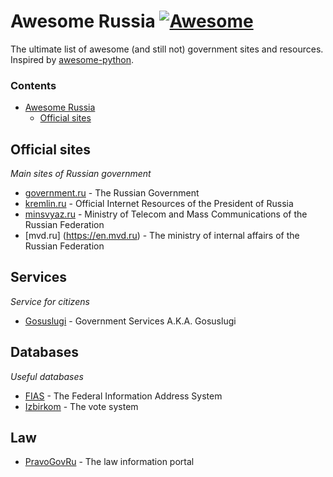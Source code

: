 # Awesome Russia [![Awesome](https://cdn.rawgit.com/sindresorhus/awesome/d7305f38d29fed78fa85652e3a63e154dd8e8829/media/badge.svg)](https://github.com/sindresorhus/awesome)


The ultimate list of awesome (and still not) government sites and resources. Inspired by  [awesome-python](https://github.com/vinta/awesome-python).


### Contents

- [Awesome Russia](#awesome-russia)
    - [Official sites](#official-sites)


## Official sites

*Main sites of Russian government*

* [government.ru](http://government.ru) - The Russian Government
* [kremlin.ru](http://kremlin.ru) - Official Internet Resources of the President of Russia
* [minsvyaz.ru](http://www.minsvyaz.ru/en/) - Ministry of Telecom and Mass Communications of the Russian Federation
* [mvd.ru] (https://en.mvd.ru) - The ministry of internal affairs of the Russian Federation

## Services

*Service for citizens*

* [Gosuslugi](https://beta.gosuslugi.ru/) - Government Services A.K.A. Gosuslugi


## Databases
*Useful databases*

* [FIAS](http://fias.nalog.ru/) - The Federal Information Address System
* [Izbirkom](http://www.vybory.izbirkom.ru) - The vote system 


## Law

* [PravoGovRu](http://pravo.gov.ru) - The law information portal
